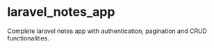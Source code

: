 # laravel_notes_app
Complete laravel notes app with authentication, pagination and CRUD functionalities.
